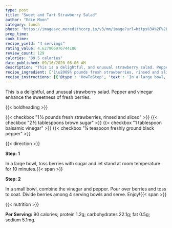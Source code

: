 ```yaml
---
type: post
title: "Sweet and Tart Strawberry Salad"
author: "Edie Moon"
category: lunch
photo: "https://imagesvc.meredithcorp.io/v3/mm/image?url=https%3A%2F%2Fimages.media-allrecipes.com%2Fuserphotos%2F416082.jpg"
prep_time: 
cook_time: 
recipe_yield: "4 servings"
rating_value: 4.627906976744186
review_count: 129
calories: "89.5 calories"
date_published: 09/16/2020 06:06 AM
description: "This is a delightful, and unusual strawberry salad. Pepper and vinegar enhance the sweetness of fresh berries."
recipe_ingredient: ['1\u2009½ pounds fresh strawberries, rinsed and sliced', '2\u2009½ tablespoons brown sugar', '1 tablespoon balsamic vinegar', '¼ teaspoon freshly ground black pepper']
recipe_instructions: [{'@type': 'HowToStep', 'text': 'In a large bowl, toss berries with sugar and let stand at room temperature for 10 minutes.\n'}, {'@type': 'HowToStep', 'text': 'In a small bowl, combine the vinegar and pepper. Pour over berries and toss to coat. Divide berries among 4 serving bowls and serve. Enjoy!\n'}]
---
```


This is a delightful, and unusual strawberry salad. Pepper and vinegar enhance the sweetness of fresh berries. 

{{< boldheading >}}

{{< checkbox "1 ½ pounds fresh strawberries, rinsed and sliced" >}}
{{< checkbox "2 ½ tablespoons brown sugar" >}}
{{< checkbox "1 tablespoon balsamic vinegar" >}}
{{< checkbox "¼ teaspoon freshly ground black pepper" >}}


{{< direction >}}

**Step: 1**

In a large bowl, toss berries with sugar and let stand at room temperature for 10 minutes.{{< span >}}

**Step: 2**

In a small bowl, combine the vinegar and pepper. Pour over berries and toss to coat. Divide berries among 4 serving bowls and serve. Enjoy!{{< span >}}

{{< nutrition >}}

**Per Serving:** 90 calories; protein 1.2g; carbohydrates 22.1g; fat 0.5g; sodium 5.1mg.